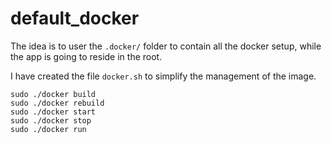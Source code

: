 # default_docker

The idea is to user the `.docker/` folder to contain all the docker setup, while the app is going to reside in the root.

I have created the file `docker.sh` to simplify the management of the image.

```
sudo ./docker build
sudo ./docker rebuild
sudo ./docker start
sudo ./docker stop
sudo ./docker run
```